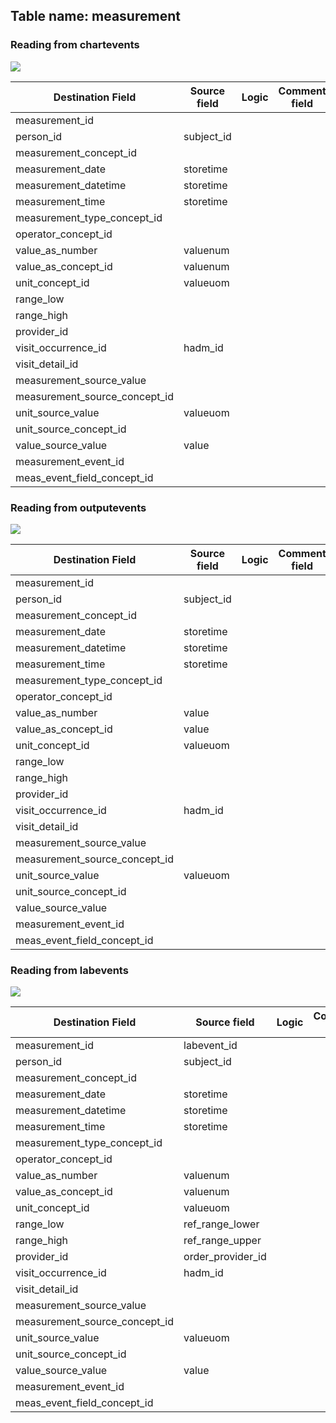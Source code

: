 ## Table name: measurement

### Reading from chartevents

![](md_files/image3.png)

| Destination Field | Source field | Logic | Comment field |
| --- | --- | --- | --- |
| measurement_id |  |  |  |
| person_id | subject_id |  |  |
| measurement_concept_id |  |  |  |
| measurement_date | storetime |  |  |
| measurement_datetime | storetime |  |  |
| measurement_time | storetime |  |  |
| measurement_type_concept_id |  |  |  |
| operator_concept_id |  |  |  |
| value_as_number | valuenum |  |  |
| value_as_concept_id | valuenum |  |  |
| unit_concept_id | valueuom |  |  |
| range_low |  |  |  |
| range_high |  |  |  |
| provider_id |  |  |  |
| visit_occurrence_id | hadm_id |  |  |
| visit_detail_id |  |  |  |
| measurement_source_value |  |  |  |
| measurement_source_concept_id |  |  |  |
| unit_source_value | valueuom |  |  |
| unit_source_concept_id |  |  |  |
| value_source_value | value |  |  |
| measurement_event_id |  |  |  |
| meas_event_field_concept_id |  |  |  |

### Reading from outputevents

![](md_files/image4.png)

| Destination Field | Source field | Logic | Comment field |
| --- | --- | --- | --- |
| measurement_id |  |  |  |
| person_id | subject_id |  |  |
| measurement_concept_id |  |  |  |
| measurement_date | storetime |  |  |
| measurement_datetime | storetime |  |  |
| measurement_time | storetime |  |  |
| measurement_type_concept_id |  |  |  |
| operator_concept_id |  |  |  |
| value_as_number | value |  |  |
| value_as_concept_id | value |  |  |
| unit_concept_id | valueuom |  |  |
| range_low |  |  |  |
| range_high |  |  |  |
| provider_id |  |  |  |
| visit_occurrence_id | hadm_id |  |  |
| visit_detail_id |  |  |  |
| measurement_source_value |  |  |  |
| measurement_source_concept_id |  |  |  |
| unit_source_value | valueuom |  |  |
| unit_source_concept_id |  |  |  |
| value_source_value |  |  |  |
| measurement_event_id |  |  |  |
| meas_event_field_concept_id |  |  |  |

### Reading from labevents

![](md_files/image5.png)

| Destination Field | Source field | Logic | Comment field |
| --- | --- | --- | --- |
| measurement_id | labevent_id |  |  |
| person_id | subject_id |  |  |
| measurement_concept_id |  |  |  |
| measurement_date | storetime |  |  |
| measurement_datetime | storetime |  |  |
| measurement_time | storetime |  |  |
| measurement_type_concept_id |  |  |  |
| operator_concept_id |  |  |  |
| value_as_number | valuenum |  |  |
| value_as_concept_id | valuenum |  |  |
| unit_concept_id | valueuom |  |  |
| range_low | ref_range_lower |  |  |
| range_high | ref_range_upper |  |  |
| provider_id | order_provider_id |  |  |
| visit_occurrence_id | hadm_id |  |  |
| visit_detail_id |  |  |  |
| measurement_source_value |  |  |  |
| measurement_source_concept_id |  |  |  |
| unit_source_value | valueuom |  |  |
| unit_source_concept_id |  |  |  |
| value_source_value | value |  |  |
| measurement_event_id |  |  |  |
| meas_event_field_concept_id |  |  |  |

